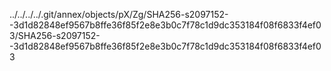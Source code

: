 ../../../../.git/annex/objects/pX/Zg/SHA256-s2097152--3d1d82848ef9567b8ffe36f85f2e8e3b0c7f78c1d9dc353184f08f6833f4ef03/SHA256-s2097152--3d1d82848ef9567b8ffe36f85f2e8e3b0c7f78c1d9dc353184f08f6833f4ef03